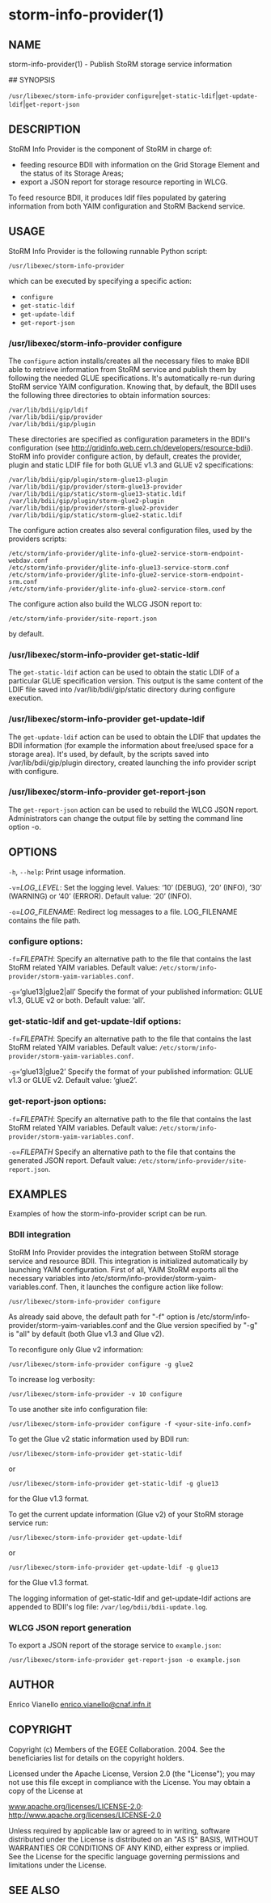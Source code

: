 # storm-info-provider(1)

## NAME

storm-info-provider(1) - Publish StoRM storage service information

## SYNOPSIS

`/usr/libexec/storm-info-provider` <options> `configure`|`get-static-ldif`|`get-update-ldif`|`get-report-json` <options>

## DESCRIPTION

StoRM Info Provider is the component of StoRM in charge of:

* feeding resource BDII with information on the Grid Storage Element and the status of its Storage Areas;
* export a JSON report for storage resource reporting in WLCG.

To feed resource BDII, it produces ldif files populated by gatering information from both YAIM configuration and StoRM Backend service.

## USAGE

StoRM Info Provider is the following runnable Python script:

`/usr/libexec/storm-info-provider`

which can be executed by specifying a specific action:

* `configure`
* `get-static-ldif`
* `get-update-ldif`
* `get-report-json`

### /usr/libexec/storm-info-provider configure

The `configure` action installs/creates all the necessary files to make BDII able to retrieve information from StoRM service and publish them by following the needed GLUE specifications. It's automatically re-run during StoRM service YAIM configuration. Knowing that, by default, the BDII uses the following three directories to obtain information sources:

```
/var/lib/bdii/gip/ldif
/var/lib/bdii/gip/provider
/var/lib/bdii/gip/plugin
```

These directories are specified as configuration parameters in the BDII's configuration (see http://gridinfo.web.cern.ch/developers/resource-bdii). StoRM info provider configure action, by default, creates the provider, plugin and static LDIF file for both GLUE v1.3 and GLUE v2 specifications:

```
/var/lib/bdii/gip/plugin/storm-glue13-plugin
/var/lib/bdii/gip/provider/storm-glue13-provider
/var/lib/bdii/gip/static/storm-glue13-static.ldif
/var/lib/bdii/gip/plugin/storm-glue2-plugin
/var/lib/bdii/gip/provider/storm-glue2-provider
/var/lib/bdii/gip/static/storm-glue2-static.ldif
```

The configure action creates also several configuration files, used by the providers scripts:

```
/etc/storm/info-provider/glite-info-glue2-service-storm-endpoint-webdav.conf
/etc/storm/info-provider/glite-info-glue13-service-storm.conf
/etc/storm/info-provider/glite-info-glue2-service-storm-endpoint-srm.conf
/etc/storm/info-provider/glite-info-glue2-service-storm.conf
```

The configure action also build the WLCG JSON report to:

```
/etc/storm/info-provider/site-report.json
```

by default.

### /usr/libexec/storm-info-provider get-static-ldif

The `get-static-ldif` action can be used to obtain the static LDIF of a particular GLUE specification version. This output is the same content of the LDIF file saved into /var/lib/bdii/gip/static directory during configure execution.

### /usr/libexec/storm-info-provider get-update-ldif

The `get-update-ldif` action can be used to obtain the LDIF that updates the BDII information (for example the information about free/used space for a storage area). It's used, by default, by the scripts saved into /var/lib/bdii/gip/plugin directory, created launching the info provider script with configure.

### /usr/libexec/storm-info-provider get-report-json

The `get-report-json` action can be used to rebuild the WLCG JSON report. Administrators can change the output file by setting the command line option -o.

## OPTIONS

`-h`, `--help`:
    Print usage information.

`-v`=*LOG_LEVEL*:
    Set the logging level. Values: ‘10’ (DEBUG), ‘20’ (INFO), ‘30’ (WARNING) or ‘40’ (ERROR). Default value: ‘20’ (INFO).

`-o`=*LOG_FILENAME*:
    Redirect log messages to a file. LOG_FILENAME contains the file path.

### configure options:

`-f`=*FILEPATH*:
    Specify an alternative path to the file that contains the last StoRM related YAIM variables. Default value: `/etc/storm/info-provider/storm-yaim-variables.conf`.

`-g`=‘glue13|glue2|all’
    Specify the format of your published information: GLUE v1.3, GLUE v2 or both. Default value: ‘all’.

### get-static-ldif and get-update-ldif options:

`-f`=*FILEPATH*:
    Specify an alternative path to the file that contains the last StoRM related YAIM variables. Default value: `/etc/storm/info-provider/storm-yaim-variables.conf`.

`-g`=‘glue13|glue2’
    Specify the format of your published information: GLUE v1.3 or GLUE v2. Default value: ‘glue2’.

### get-report-json options:

`-f`=*FILEPATH*:
    Specify an alternative path to the file that contains the last StoRM related YAIM variables. Default value: `/etc/storm/info-provider/storm-yaim-variables.conf`.

`-o`=*FILEPATH*
    Specify an alternative path to the file that contains the generated JSON report. Default value: `/etc/storm/info-provider/site-report.json`.


## EXAMPLES

Examples of how the storm-info-provider script can be run.

### BDII integration

StoRM Info Provider provides the integration between StoRM storage service and resource BDII. 
This integration is initialized automatically by launching YAIM configuration. 
First of all, YAIM StoRM exports all the necessary variables into /etc/storm/info-provider/storm-yaim-variables.conf. 
Then, it launches the configure action like follow:

    /usr/libexec/storm-info-provider configure

As already said above, the default path for "-f" option is /etc/storm/info-provider/storm-yaim-variables.conf and the Glue version specified by "-g" is "all" by default (both Glue v1.3 and Glue v2).

To reconfigure only Glue v2 information:

    /usr/libexec/storm-info-provider configure -g glue2

To increase log verbosity:

    /usr/libexec/storm-info-provider -v 10 configure

To use another site info configuration file:

    /usr/libexec/storm-info-provider configure -f <your-site-info.conf>

To get the Glue v2 static information used by BDII run:

    /usr/libexec/storm-info-provider get-static-ldif

or

    /usr/libexec/storm-info-provider get-static-ldif -g glue13

for the Glue v1.3 format.

To get the current update information (Glue v2) of your StoRM storage service run:

    /usr/libexec/storm-info-provider get-update-ldif

or

    /usr/libexec/storm-info-provider get-update-ldif -g glue13

for the Glue v1.3 format.

The logging information of get-static-ldif and get-update-ldif actions are appended to BDII's log file: `/var/log/bdii/bdii-update.log`.

### WLCG JSON report generation

To export a JSON report of the storage service to `example.json`:

    /usr/libexec/storm-info-provider get-report-json -o example.json

## AUTHOR

Enrico Vianello <enrico.vianello@cnaf.infn.it>

## COPYRIGHT

Copyright (c) Members of the EGEE Collaboration. 2004. See the beneficiaries list for details on the copyright holders.

Licensed under the Apache License, Version 2.0 (the "License"); you may not use this file except in compliance with the License. You may obtain a copy of the License at

www.apache.org/licenses/LICENSE-2.0: http://www.apache.org/licenses/LICENSE-2.0

Unless required by applicable law or agreed to in writing, software distributed under the License is distributed on an "AS IS" BASIS, WITHOUT WARRANTIES OR CONDITIONS OF ANY KIND, either  express  or  implied. See the License for the specific language governing permissions and limitations under the License.

## SEE ALSO
